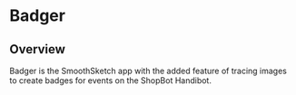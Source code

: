 # Badger

## Overview
Badger is the SmoothSketch app with the added feature of tracing images to create badges for events on the ShopBot Handibot.



